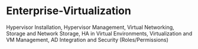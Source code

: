 # Enterprise-Virtualization
Hypervisor Installation, Hypervisor Management, Virtual Networking, Storage and Network Storage, HA in Virtual Environments, Virtualization and VM Management, AD Integration and Security (Roles/Permissions)

